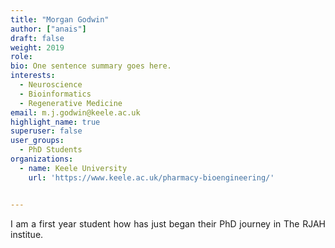 ```yaml
---
title: "Morgan Godwin"
author: ["anais"]
draft: false
weight: 2019
role:
bio: One sentence summary goes here.
interests:
  - Neuroscience
  - Bioinformatics
  - Regenerative Medicine
email: m.j.godwin@keele.ac.uk
highlight_name: true
superuser: false
user_groups:
  - PhD Students
organizations:
  - name: Keele University
    url: 'https://www.keele.ac.uk/pharmacy-bioengineering/'


---
```

<style>
body {
text-align: justify}
</style>

I am a first year student how has just began their PhD journey in The RJAH institue. 
